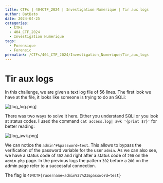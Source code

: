 ```yaml
---
title: CTFs | 404CTF_2024 | Investigation Numerique | Tir aux logs
author: BatBato
date: 2024-04-25
categories:
  - CTFs
  - 404_CTF_2024
  - Investigation Numerique
tags:
  - Forensique
  - Forensic
permalink: /CTFs/404_CTF_2024/Investigation_Numerique/Tir_aux_logs
---
```

# Tir aux logs

In this challenge, we are given a text log file of 56 lines. The first look we have at the file, it looks like someone is trying to do an SQLi:

![[log_log.png]](https://raw.githubusercontent.com/Nouman404/nouman404.github.io/main/_posts/CTFs/404_CTF_2024/Invesigation_numerique/Photos/log_log.png)

There was two ways to solve it here. Either you understand SQLi or you look at status codes. I used the command `cat access.log| awk '{print $7}'` for better reading:

![[log_awk.png]](https://raw.githubusercontent.com/Nouman404/nouman404.github.io/main/_posts/CTFs/404_CTF_2024/Invesigation_numerique/Photos/log_awk.png)

We can notice the `admin"#&password=test`. This allows to bypass the verification of the password variable for the user `admin`.  As we can also see, we have a status code of `302` and right after a status code of `200` on the `admin.php` page. In the previous logs the pattern `302` before a `200` on the admin page refer to a successful connection.

The flag is `404CTF{?username=admin%27%23&password=test}`
